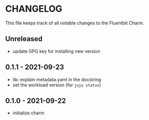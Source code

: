 # CHANGELOG

This file keeps track of all notable changes to the Fluentbit Charm.

## Unreleased

- update GPG key for installing new version

## 0.1.1 - 2021-09-23

- lib: explain metadata.yaml in the docstring
- set the workload version (for `juju status`)

## 0.1.0 - 2021-09-22

- initialize charm
